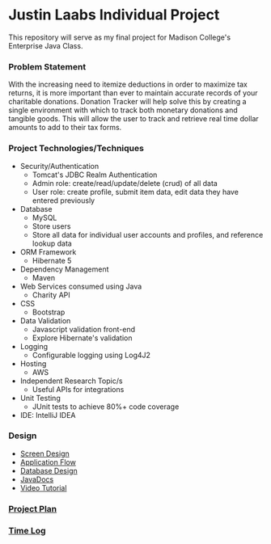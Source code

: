# Justin Laabs Individual Project

This repository will serve as my final project for Madison College's Enterprise Java Class. 

### Problem Statement

With the increasing need to itemize deductions in order to maximize tax returns, it is more important than ever to 
maintain accurate records of your charitable donations. Donation Tracker will help solve this by creating a single
environment with which to track both monetary donations and tangible goods. This will allow the user to track and
retrieve real time dollar amounts to add to their tax forms.

### Project Technologies/Techniques 

* Security/Authentication
  * Tomcat's JDBC Realm Authentication
  * Admin role: create/read/update/delete (crud) of all data
  * User role: create profile, submit item data, edit data they have entered previously
* Database
  * MySQL
  * Store users
  * Store all data for individual user accounts and profiles, and reference lookup data
* ORM Framework
  * Hibernate 5
* Dependency Management
  * Maven
* Web Services consumed using Java
  * Charity API
* CSS 
  * Bootstrap
* Data Validation
  * Javascript validation front-end
  * Explore Hibernate's validation
* Logging
  * Configurable logging using Log4J2 
* Hosting
  * AWS
* Independent Research Topic/s
  * Useful APIs for integrations
* Unit Testing
  * JUnit tests to achieve 80%+ code coverage 
* IDE: IntelliJ IDEA


### Design

* [Screen Design](designDocs/screens.md)
* [Application Flow](designDocs/applicationFlow.md)
* [Database Design](designDocs/databaseDiagram.png)
* [JavaDocs](designDocs/javadocs)
* [Video Tutorial](https://www.youtube.com/watch?v=zyUbmQaMxNo)

### [Project Plan](projectPlan.md)

### [Time Log](timeLog.md)